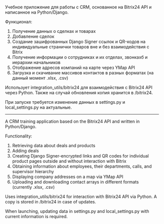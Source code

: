 Учебное приложение для работы с CRM, основанное на Bitrix24 API и написанное на Python/Django.

Функционал:
1. Получение данных о сделках и товарах
2. Добавление сделок
3. Создание зашифрованных Django Signer ссылок и QR-кодов на индивидуальные странички товаров вне и без взаимодействия с Bitrix
4. Получение информации о сотрудниках и их отделах, звонкахб и иерархии начальников
5. Отображение адресов компаний на карте через YMap API
6. Загрузка и скачивание массивов контактов в разных форматах (на данный момент .xlsx, .csv)

Использует integration_utils/bitrix24 для взаимодействия с Bitrix24 API через Python.
Также на случай обновления копия хранится в /bitrix24.

При запуске требуется изменение данных в settings.py и local_settings.py на актуальные.

---

A CRM training application based on the Bitrix24 API and written in Python/Django.

Functionality:
1. Retrieving data about deals and products
2. Adding deals
3. Creating Django Signer-encrypted links and QR codes for individual product pages outside and without interaction with Bitrix
4. Obtaining information about employees, their departments, calls, and supervisor hierarchy
5. Displaying company addresses on a map via YMap API
6. Uploading and downloading contact arrays in different formats (currently .xlsx, .csv)

Uses integration_utils/bitrix24 for interaction with Bitrix24 API via Python.
A copy is stored in /bitrix24 in case of updates.

When launching, updating data in settings.py and local_settings.py with current information is required.
